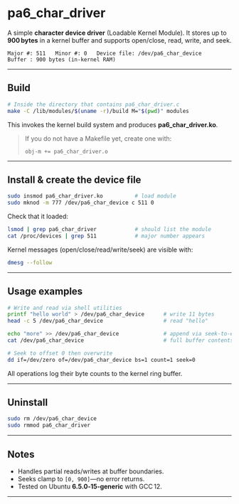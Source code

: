 # pa6\_char\_driver

A simple **character device driver** (Loadable Kernel Module). It stores up to **900 bytes** in a kernel buffer and supports open/close, read, write, and seek.

```text
Major #: 511   Minor #: 0   Device file: /dev/pa6_char_device
Buffer : 900 bytes (in‑kernel RAM)
```

---

## Build

```bash
# Inside the directory that contains pa6_char_driver.c
make -C /lib/modules/$(uname -r)/build M="$(pwd)" modules
```

This invokes the kernel build system and produces **pa6\_char\_driver.ko**.

> If you do not have a Makefile yet, create one with:
>
> ```make
> obj-m += pa6_char_driver.o
> ```

---

## Install & create the device file

```bash
sudo insmod pa6_char_driver.ko          # load module
sudo mknod -m 777 /dev/pa6_char_device c 511 0
```

Check that it loaded:

```bash
lsmod | grep pa6_char_driver            # should list the module
cat /proc/devices | grep 511            # major number appears
```

Kernel messages (open/close/read/write/seek) are visible with:

```bash
dmesg --follow
```

---

## Usage examples

```bash
# Write and read via shell utilities
printf "hello world" > /dev/pa6_char_device      # write 11 bytes
head -c 5 /dev/pa6_char_device                   # read "hello"

echo "more" >> /dev/pa6_char_device              # append via seek‑to‑end
cat /dev/pa6_char_device                         # full buffer contents

# Seek to offset 0 then overwrite
dd if=/dev/zero of=/dev/pa6_char_device bs=1 count=1 seek=0
```

All operations log their byte counts to the kernel ring buffer.

---

## Uninstall

```bash
sudo rm /dev/pa6_char_device
sudo rmmod pa6_char_driver
```

---

## Notes

* Handles partial reads/writes at buffer boundaries.
* Seeks clamp to `[0, 900]`—no error returns.
* Tested on Ubuntu **6.5.0‑15‑generic** with GCC 12.

---
